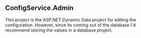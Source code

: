﻿ConfigService.Admin
-------------------
This project is the ASP.NET Dynamic Data project for editing the configuration.  However, since its coming out of the database I'd recommend storing the values in a database project.
